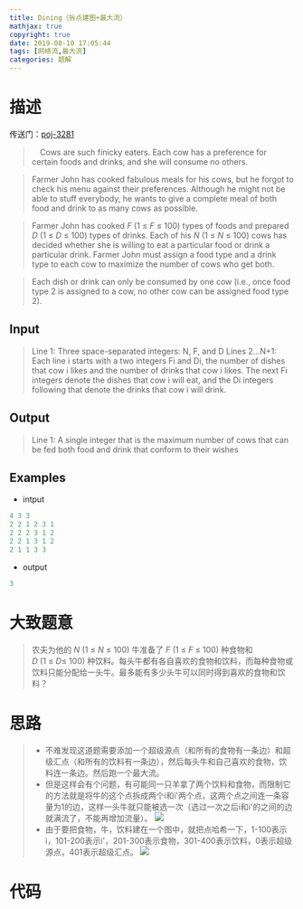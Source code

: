```yaml
---
title: Dining（拆点建图+最大流）
mathjax: true
copyright: true
date: 2019-08-10 17:05:44
tags: [网络流,最大流]
categories: 题解
---
```

# 描述
传送门：[poj-3281](http://poj.org/problem?id=3281)

>&emsp;Cows are such finicky eaters. Each cow has a preference for certain foods and drinks, and she will consume no others.

>Farmer John has cooked fabulous meals for his cows, but he forgot to check his menu against their preferences. Although he might not be able to stuff everybody, he wants to give a complete meal of both food and drink to as many cows as possible.

>Farmer John has cooked $F\ (1\ ≤\ F\ ≤\ 100)$ types of foods and prepared $D\ (1\ ≤\ D\ ≤\ 100)$ types of drinks. Each of his $N\ (1\ ≤\ N\ ≤\ 100)$ cows has decided whether she is willing to eat a particular food or drink a particular drink. Farmer John must assign a food type and a drink type to each cow to maximize the number of cows who get both.

>Each dish or drink can only be consumed by one cow (i.e., once food type 2 is assigned to a cow, no other cow can be assigned food type 2).

<!--more-->
## Input
>Line 1: Three space-separated integers: N, F, and D 
Lines 2...N+1: Each line i starts with a two integers Fi and Di, the number of dishes that cow i likes and the number of drinks that cow i likes. The next Fi integers denote the dishes that cow i will eat, and the Di integers following that denote the drinks that cow i will drink.

## Output
>Line 1: A single integer that is the maximum number of cows that can be fed both food and drink that conform to their wishes

## Examples
* intput
```c++
4 3 3
2 2 1 2 3 1
2 2 2 3 1 2
2 2 1 3 1 2
2 1 1 3 3
```
* output
```c++
3
```

# 大致题意
> 农夫为他的 $N\ (1\ ≤\ N\ ≤\ 100)$ 牛准备了 $F\ (1\ ≤\ F\ ≤\ 100)$ 种食物和 $D\ (1\ ≤\ D ≤\ 100)$ 种饮料。每头牛都有各自喜欢的食物和饮料，而每种食物或饮料只能分配给一头牛。最多能有多少头牛可以同时得到喜欢的食物和饮料？

# 思路
>* 不难发现这道题需要添加一个超级源点（和所有的食物有一条边）和超级汇点（和所有的饮料有一条边），然后每头牛和自己喜欢的食物，饮料连一条边。然后跑一个最大流。
>* 但是这样会有个问题，有可能同一只羊拿了两个饮料和食物，而限制它的方法就是将牛的这个点拆成两个i和i'两个点，这两个点之间连一条容量为1的边，这样一头牛就只能被选一次（选过一次之后i和i'的之间的边就满流了，不能再增加流量）。
![](https://github.com/x-Armin/Resource/blob/master/blog%20picture/dining1.png?raw=true)
>* 由于要把食物，牛，饮料建在一个图中，就把点哈希一下，1-100表示i，101-200表示i'，201-300表示食物，301-400表示饮料，0表示超级源点，401表示超级汇点。
![](https://github.com/x-Armin/Resource/blob/master/blog%20picture/dining2.png?raw=true)

# 代码
```c++

```
